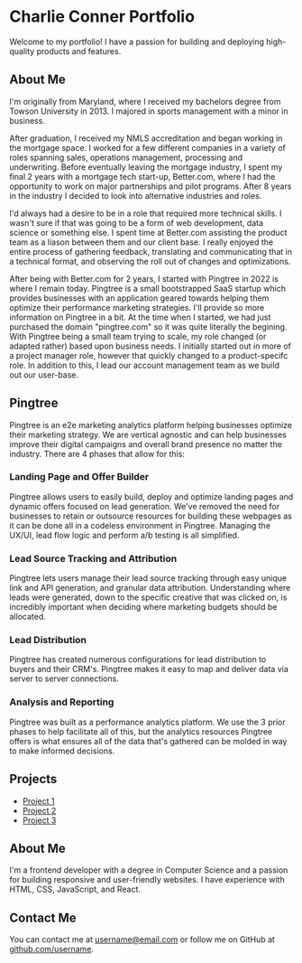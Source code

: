 # Charlie Conner Portfolio

Welcome to my portfolio! I have a passion for building and deploying high-quality products and features. 

## About Me

I'm originally from Maryland, where I received my bachelors degree from Towson University in 2013. I majored in sports management with a minor in business.

After graduation, I received my NMLS accreditation and began working in the mortgage space. I worked for a few different companies in a variety of roles spanning 
sales, operations management, processing and underwriting. Before eventually leaving the mortgage industry, I spent my final 2 years with a mortgage tech start-up, Better.com, where I had
the opportunity to work on major partnerships and pilot programs. After 8 years in the industry I decided to look into alternative industries and roles.

I'd always had a desire to be in a role that required more technical skills. I wasn't sure if that was going to be a form of web development, data science or something else. I spent 
time at Better.com assisting the product team as a liason between them and our client base. I really enjoyed the entire process of gathering feedback, translating and 
communicating that in a technical format, and observing the roll out of changes and optimizations. 

After being with Better.com for 2 years, I started with Pingtree in 2022 is where I remain today. Pingtree is a small bootstrapped SaaS startup which provides businesses with an
application geared towards helping them optimize their performance marketing strategies. I'll provide so more information on Pingtree in a bit. At the time when I started, we had just purchased the domain "pingtree.com" so it was quite literally the begining. With Pingtree being a small team trying to scale,
my role changed (or adapted rather) based upon business needs. I initially started out in more of a project manager role, however that quickly changed to a product-specifc role. In addition
to this, I lead our account management team as we build out our user-base. 

## Pingtree

Pingtree is an e2e marketing analytics platform helping businesses optimize their marketing strategy. We are vertical agnostic and can help businesses improve their digital campaigns and 
overall brand presence no matter the industry. There are 4 phases that allow for this:

### Landing Page and Offer Builder
Pingtree allows users to easily build, deploy and optimize landing pages and dynamic offers focused on lead generation. We've removed the need for businesses to retain or outsource resources
for building these webpages as it can be done all in a codeless environment in Pingtree. Managing the UX/UI, lead flow logic and perform a/b testing is all simplified.

### Lead Source Tracking and Attribution
Pingtree lets users manage their lead source tracking through easy unique link and API generation, and granular data attribution. Understanding where leads were generated, down to the
specific creative that was clicked on, is incredibly important when deciding where marketing budgets should be allocated.

### Lead Distribution
Pingtree has created numerous configurations for lead distribution to buyers and their CRM's. Pingtree makes it easy to map and deliver data via server to server connections.

### Analysis and Reporting
Pingtree was built as a performance analytics platform. We use the 3 prior phases to help facilitate all of this, but the analytics resources Pingtree offers is what 
ensures all of the data that's gathered can be molded in way to make informed decisions.




 
## Projects

* [Project 1](https://github.com/username/project1)
* [Project 2](https://github.com/username/project2)
* [Project 3](https://github.com/username/project3)

## About Me

I'm a frontend developer with a degree in Computer Science and a passion for building responsive and user-friendly websites. I have experience with HTML, CSS, JavaScript, and React.

## Contact Me

You can contact me at [username@email.com](mailto:username@email.com) or follow me on GitHub at [github.com/username](https://github.com/username).
